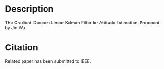 # Description
The Gradient-Descent Linear Kalman Filter for Attitude Estimation, Proposed by Jin Wu.

# Citation
Related paper has been submitted to IEEE.

